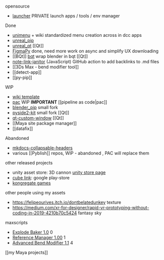 opensource
- [launcher](https://github.com/hannesdelbeke/launcher) PRIVATE launch apps / tools / env manager

Done
- [unimenu](https://github.com/hannesdelbeke/unimenu) + wiki standardized menu creation across in dcc apps
- [unreal_pip](https://github.com/hannesdelbeke/unreal_pip)
- [unreal_qt](https://github.com/hannesdelbeke/unreal_qt)  [[Qt]]
- [FigmaPy](https://github.com/Amatobahn/FigmaPy) done, need more work on async and simplify UX downloading 
- [[BQt]] [bqt](https://github.com/techartorg/bqt) wrap blender in bqt [[Qt]]
- [note-link-janitor](https://github.com/hannesdelbeke/note-link-janitor) (JavaScript) GitHub action to add backlinks to .md files
- [[3Ds Max - bend modifier tool]]
- [[detect-app]]
- [[py-pip]]

WIP
- [wiki template](https://github.com/hannesdelbeke/wiki_template)
- [pac](https://github.com/hannesdelbeke/pac) WIP **IMPORTANT** [[pipeline as code|pac]]
- [blender_pip](https://github.com/hannesdelbeke/blender_pip) small fork
- [pyside2-kit](https://github.com/DanieleBerna/pyside2-kit) small fork [[Qt]]
- [qt-custom-window](https://github.com/hannesdelbeke/qt-custom-window) [[Qt]]
- [[Maya site package manager]]
- [[datafix]]

Abandoned
- [mkdocs-collapsable-headers](https://github.com/hannesdelbeke/mkdocs-collapsable-headers)  
- various [[Pyblish]] repos, WIP - abandoned , PAC will replace them

other released projects
- unity asset store: 3D cannon [unity store page](https://assetstore.unity.com/packages/3d/props/weapons/16th-century-cannon-70417)
- [cube link](https://play.google.com/store/apps/details?id=com.HannesD.CubeLink&hl=en_GB&gl=US): google play-store
- [kongregate games](https://www.kongregate.com/games/hannesdelbeke)

other people using my assets
- https://felipeourives.itch.io/dontbelatedunkey texture
- https://medium.com/xr-for-designer/rapid-vr-prototyping-without-coding-in-2019-4210b70c5424 fantasy sky

maxscripts
- [Explode Baker 1.0](https://www.scriptspot.com/3ds-max/scripts/explode-baker) 0
- [Reference Manager 1.00](https://www.scriptspot.com/3ds-max/scripts/reference-manager) 1
- [Advanced Bend Modifier 1.1](https://www.scriptspot.com/3ds-max/scripts/advanced-bend-modifier) 4

[[my Maya projects]]